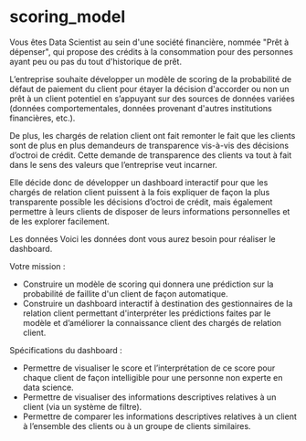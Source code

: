 # scoring_model

Vous êtes Data Scientist au sein d'une société financière, nommée "Prêt à dépenser", qui propose des crédits à la consommation pour des personnes ayant peu ou pas du tout d'historique de prêt.

L’entreprise souhaite développer un modèle de scoring de la probabilité de défaut de paiement du client pour étayer la décision d'accorder ou non un prêt à un client potentiel en s’appuyant sur des sources de données variées (données comportementales, données provenant d'autres institutions financières, etc.).

De plus, les chargés de relation client ont fait remonter le fait que les clients sont de plus en plus demandeurs de transparence vis-à-vis des décisions d’octroi de crédit. Cette demande de transparence des clients va tout à fait dans le sens des valeurs que l’entreprise veut incarner.

Elle décide donc de développer un dashboard interactif pour que les chargés de relation client puissent à la fois expliquer de façon la plus transparente possible les décisions d’octroi de crédit, mais également permettre à leurs clients de disposer de leurs informations personnelles et de les explorer facilement.

Les données Voici les données dont vous aurez besoin pour réaliser le dashboard.

Votre mission :
- Construire un modèle de scoring qui donnera une prédiction sur la probabilité de faillite d'un client de façon automatique. 
- Construire un dashboard interactif à destination des gestionnaires de la relation client permettant d'interpréter les prédictions faites par le modèle et d’améliorer la connaissance client des chargés de relation client.

Spécifications du dashboard :
- Permettre de visualiser le score et l’interprétation de ce score pour chaque client de façon intelligible pour une personne non experte en data science. 
- Permettre de visualiser des informations descriptives relatives à un client (via un système de filtre). 
- Permettre de comparer les informations descriptives relatives à un client à l’ensemble des clients ou à un groupe de clients similaires.
